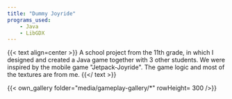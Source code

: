```yaml
---
title: "Dummy Joyride"
programs_used:
    - Java
    - LibGDX
---
```


{{< text align=center >}}
A school project from the 11th grade, in which I designed and created a Java game together with 3 other students.
We were inspired by the mobile game "Jetpack-Joyride".
The game logic and most of the textures are from me.
{{</ text >}}

{{< own_gallery folder="media/gameplay-gallery/*" rowHeight= 300 />}}
